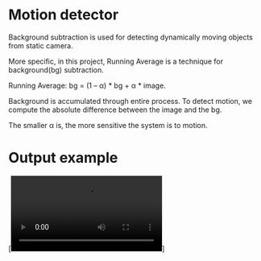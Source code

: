 # Motion detector

Background subtraction is used for detecting dynamically moving objects from static camera.
  
More specific, in this project, Running Average is a technique for background(bg) subtraction.
  
Running Average: bg = (1 – α) * bg + α * image.
  
Background is accumulated through entire process. To detect motion, we compute the absolute difference between the image and the bg.
  
The smaller α is, the more sensitive the system is to motion.

# Output example
[![Watch the video](https://github.com/daoducanhc/motion_detector_/blob/master/Frame%202020-05-15%2014-10-11.mp4)]
